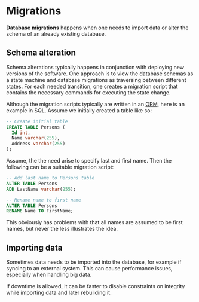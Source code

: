 # Migrations

**Database migrations** happens when one needs to import data or alter the
schema of an already existing database.

## Schema alteration

Schema alterations typically happens in conjunction with deploying new versions
of the software. One approach is to view the database schemas as a state machine
and database migrations as traversing between different states. For each needed
transition, one creates a migration script that contains the necessary commands
for executing the state change.

Although the migration scripts typically are written in an [ORM](./orm.md), here
is an example in SQL. Assume we initially created a table like so:

```sql
-- Create initial table
CREATE TABLE Persons (
  Id int,
  Name varchar(255),
  Address varchar(255)
);
```

Assume, the the need arise to specify last and first name. Then the following
can be a suitable migration script:

```sql
-- Add last name to Persons table
ALTER TABLE Persons
ADD LastName varchar(255);

-- Rename name to first name
ALTER TABLE Persons
RENAME Name TO FirstName;
```

This obviously has problems with that all names are assumed to be first names, 
but never the less illustrates the idea.

## Importing data

Sometimes data needs to be imported into the database, for example if syncing to
an external system. This can cause performance issues, especially when handling
big data.

If downtime is allowed, it can be faster to disable constraints on integrity
while importing data and later rebuilding it.
